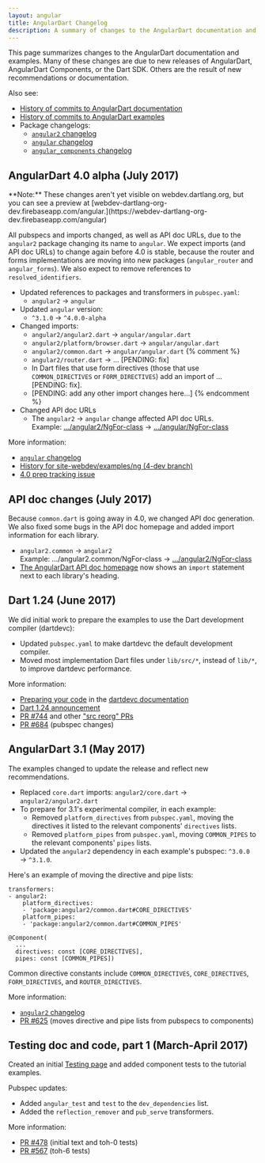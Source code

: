 ```yaml
---
layout: angular
title: AngularDart Changelog
description: A summary of changes to the AngularDart documentation and examples.
---
```


This page summarizes changes to the AngularDart documentation and examples.
Many of these changes are due to new releases of
AngularDart, AngularDart Components, or the Dart SDK.
Others are the result of new recommendations or documentation.

Also see:

* [History of commits to AngularDart documentation](https://github.com/dart-lang/site-webdev/commits/master/src/angular)
* [History of commits to AngularDart examples](https://github.com/dart-lang/site-webdev/commits/master/examples/ng/doc)
* Package changelogs:
  * [`angular2` changelog](https://pub.dartlang.org/packages/angular2#pub-pkg-tab-changelog)
  * [`angular` changelog](https://pub.dartlang.org/packages/angular/versions/4.0.0-alpha%2B1#pub-pkg-tab-changelog)
  * [`angular_components` changelog](https://pub.dartlang.org/packages/angular_components#pub-pkg-tab-changelog)


## AngularDart 4.0 alpha (July 2017)

<aside class="alert alert-info" markdown="1">
**Note:**
These changes aren't yet visible on webdev.dartlang.org,
but you can see a preview at
[webdev-dartlang-org-dev.firebaseapp.com/angular.](https://webdev-dartlang-org-dev.firebaseapp.com/angular)
</aside>

All pubspecs and imports changed, as well as API doc URLs,
due to the `angular2` package changing its name to `angular`.
We expect imports (and API doc URLs) to change again before 4.0 is stable,
because the router and forms implementations are moving into new packages
(`angular_router` and `angular_forms`).
We also expect to remove references to `resolved_identifiers`.

* Updated references to packages and transformers in `pubspec.yaml`:
  * `angular2` &rarr; `angular`
* Updated `angular` <!-- & angular_components --> version:
  * `^3.1.0` &rarr; `^4.0.0-alpha`
* Changed imports:
    * `angular2/angular2.dart` &rarr; `angular/angular.dart`
    * `angular2/platform/browser.dart` &rarr; `angular/angular.dart`
      <!-- [PENDING: why?] -->
    * `angular2/common.dart` &rarr; `angular/angular.dart`
{% comment %}
    * `angular2/router.dart` &rarr; ... [PENDING: fix]
    * In Dart files that use form directives
    (those that use `COMMON_DIRECTIVES` or `FORM_DIRECTIVES`)
    add an import of ... [PENDING: fix].
    * [PENDING: add any other import changes here...]
{% endcomment %}
* Changed API doc URLs
  * The `angular2` &rarr; `angular` change affected API doc URLs. <br>
    Example:
    [.../angular2/NgFor-class](/angular/api/angular2/NgFor-class)
    &rarr;
    [.../angular/NgFor-class](https://webdev-dartlang-org-dev.firebaseapp.com/angular/api/angular/NgFor-class)

More information:

* [`angular` changelog](https://pub.dartlang.org/packages/angular/versions/4.0.0-alpha%2B1#pub-pkg-tab-changelog)
* [History for site-webdev/examples/ng (4-dev branch)](https://github.com/dart-lang/site-webdev/commits/4-dev/examples/ng)
* [4.0 prep tracking issue](https://github.com/dart-lang/site-webdev/issues/670)


## API doc changes (July 2017)

Because `common.dart` is going away in 4.0, we changed API doc generation.
We also fixed some bugs in the API doc homepage
and added import information for each library.

* `angular2.common` &rarr; `angular2` <br>
  Example: .../angular2.common/NgFor-class &rarr;
  [.../angular2/NgFor-class](/angular/api/angular2/NgFor-class)
* [The AngularDart API doc homepage](/angular/api)
  now shows an `import` statement next to each library's heading.


## Dart 1.24 (June 2017)

We did initial work to prepare the examples to use
the Dart development compiler (dartdevc):

* Updated `pubspec.yaml` to make dartdevc the default development compiler.
* Moved most implementation Dart files under `lib/src/*`,
  instead of `lib/*`, to improve dartdevc performance.

More information:
* [Preparing your code](/tools/dartdevc#preparing-your-code) in the
[dartdevc documentation](/tools/dartdevc)
* [Dart 1.24 announcement](http://news.dartlang.org/2017/06/dart-124-faster-edit-refresh-cycle-on.html)
* [PR #744](https://github.com/dart-lang/site-webdev/pull/744/files) and other
  ["src reorg" PRs](https://github.com/dart-lang/site-webdev/pulls?utf8=%E2%9C%93&q=is%3Apr%20%22src%20reorg%22)
* [PR #684](https://github.com/dart-lang/site-webdev/pull/684/files)
  (pubspec changes)


## AngularDart 3.1 (May 2017)

The examples changed to update the release and reflect new recommendations.

* Replaced `core.dart` imports:
  `angular2/core.dart` &rarr; `angular2/angular2.dart`
* To prepare for 3.1's experimental compiler, in each example:
  * Removed `platform_directives` from `pubspec.yaml`,
    moving the directives it listed
    to the relevant components' `directives` lists.
  * Removed `platform_pipes` from `pubspec.yaml`,
    moving `COMMON_PIPES` to the relevant components' `pipes` lists.
* Updated the `angular2` dependency in each example's pubspec:
  `^3.0.0` &rarr; `^3.1.0`.

Here's an example of moving the directive and pipe lists:

<?code-excerpt title="OLD: pubspec.yaml"?>
```
transformers:
- angular2:
    platform_directives:
    - 'package:angular2/common.dart#CORE_DIRECTIVES'
    platform_pipes:
    - 'package:angular2/common.dart#COMMON_PIPES'
```

<?code-excerpt title="NEW: component file (Dart)"?>
```
@Component(
  ...
  directives: const [CORE_DIRECTIVES],
  pipes: const [COMMON_PIPES])
```

Common directive constants include `COMMON_DIRECTIVES`, `CORE_DIRECTIVES`,
`FORM_DIRECTIVES`, and `ROUTER_DIRECTIVES`.


More information:

* [`angular2` changelog](https://pub.dartlang.org/packages/angular2#pub-pkg-tab-changelog)
* [PR #625](https://github.com/dart-lang/site-webdev/pull/625/files?w=1)
  (moves directive and pipe lists from pubspecs to components)


## Testing doc and code, part 1 (March-April 2017)

Created an initial [Testing page](/angular/guide/testing) and
added component tests to the tutorial examples.

Pubspec updates:

* Added `angular_test` and `test` to the `dev_dependencies` list.
* Added the `reflection_remover` and `pub_serve` transformers.

More information:

* [PR #478](https://github.com/dart-lang/site-webdev/pull/478/files) (initial text and toh-0 tests)
* [PR #567](https://github.com/dart-lang/site-webdev/pull/567/files?w=1) (toh-6 tests)

